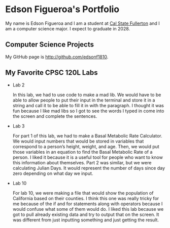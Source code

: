 # Edson Figueroa's Portfolio

My name is Edson Figueroa and I am a student at [Cal State Fullerton](http://www.fullerton.edu/) and I am a computer science major. I expect to graduate in 2028.

## Computer Science Projects

My GitHub page is http://github.com/edsonf1810.

## My Favorite CPSC 120L Labs 

* Lab 2

  In this lab, we had to use code to make a mad lib. We would have to be able to allow people to put their input in the terminal and store it in a string and call it to be able to fill it in with the paragraph. I thought it was fun because I like mad libs so I got to see the words I typed in come into the screen and complete the sentences.


* Lab 3

   For part 1 of this lab, we had to make a Basal Metabolic Rate Calculator. We would input numbers that would be stored in variables that correspond to a person’s height, weight, and age. Then, we would put those variables in an equation to find the Basal Metabolic Rate of a person. I liked it because it is a useful tool for people who want to know this information about themselves. Part 2 was similar, but we were calculating Julian Days. It would represent the number of days since day zero depending on what day we input. 

* Lab 10

  For lab 10, we were making a file that would show the population of California based on their counties. I think this one was really tricky for me because of the if and for statements along with operators because I would confuse what some of them would do. I liked this lab because we got to pull already existing data and try to output that on the screen. It was different from just inputting something and just getting the result.
